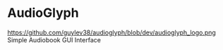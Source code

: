 # AudioGlyph
 
https://github.com/guylev38/audioglyph/blob/dev/audioglyph_logo.png
Simple Audiobook GUI Interface
